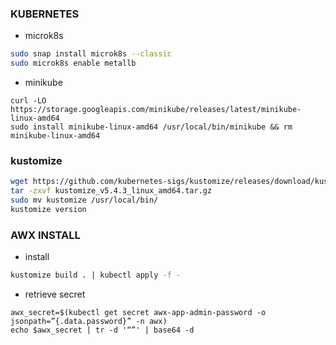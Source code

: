 ### KUBERNETES

* microk8s
```sh
sudo snap install microk8s --classic
sudo microk8s enable metallb
```
* minikube
```
curl -LO https://storage.googleapis.com/minikube/releases/latest/minikube-linux-amd64
sudo install minikube-linux-amd64 /usr/local/bin/minikube && rm minikube-linux-amd64
```
### kustomize 
```sh
wget https://github.com/kubernetes-sigs/kustomize/releases/download/kustomize%2Fv5.4.3/kustomize_v5.4.3_linux_amd64.tar.gz
tar -zxvf kustomize_v5.4.3_linux_amd64.tar.gz
sudo mv kustomize /usr/local/bin/
kustomize version
```


### AWX INSTALL

* install
```sh
kustomize build . | kubectl apply -f -
```

* retrieve secret
```
awx_secret=$(kubectl get secret awx-app-admin-password -o jsonpath=”{.data.password}” -n awx)
echo $awx_secret | tr -d '“”' | base64 -d
```
